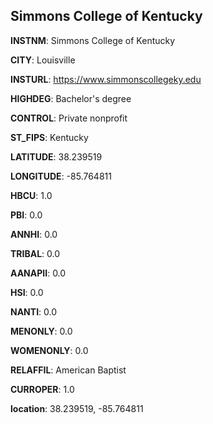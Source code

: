 
Simmons College of Kentucky
---
**INSTNM**: Simmons College of Kentucky

**CITY**: Louisville

**INSTURL**: https://www.simmonscollegeky.edu

**HIGHDEG**: Bachelor's degree

**CONTROL**: Private nonprofit

**ST_FIPS**: Kentucky

**LATITUDE**: 38.239519

**LONGITUDE**: -85.764811

**HBCU**: 1.0

**PBI**: 0.0

**ANNHI**: 0.0

**TRIBAL**: 0.0

**AANAPII**: 0.0

**HSI**: 0.0

**NANTI**: 0.0

**MENONLY**: 0.0

**WOMENONLY**: 0.0

**RELAFFIL**: American Baptist

**CURROPER**: 1.0

**location**: 38.239519, -85.764811